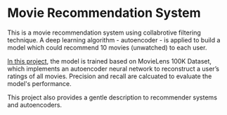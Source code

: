 # Movie Recommendation System
This is a movie recommendation system using collabrotive filtering technique. A deep learning algorithm - autoencoder - is applied to build a model which could recommend 10 movies (unwatched) to each user.

[In this project](https://github.com/yan-055/movie-recommendation-system/blob/main/implement_autoencoder.ipynb), the model is trained based on MovieLens 100K Dataset, which implements an autoencoder neural network to reconstruct a user’s ratings of all movies. Precision and recall are calcuated to evaluate the model's performance.

This project also provides a gentle description to recommender systems and autoencoders. 


